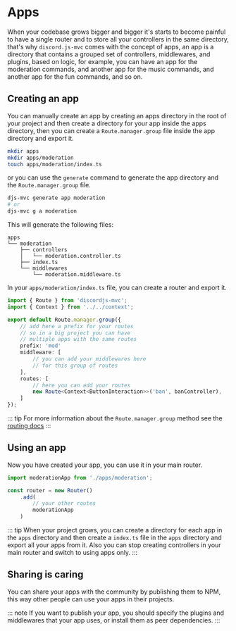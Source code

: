 # Apps
When your codebase grows bigger and bigger it's starts to become painful to have a single router and to store all your controllers in the same directory, that's why `discord.js-mvc` comes with the concept of apps, an app is a directory that contains a grouped set of controllers, middlewares, and plugins, based on logic, for example, you can have an app for the moderation commands, and another app for the music commands, and another app for the fun commands, and so on.

## Creating an app
You can manually create an app by creating an apps directory in the root of your project and then create a directory for your app inside the apps directory, then you can create a `Route.manager.group` file inside the app directory and export it.
```bash
mkdir apps
mkdir apps/moderation
touch apps/moderation/index.ts
```

or you can use the `generate` command to generate the app directory and the `Route.manager.group` file.
```bash
djs-mvc generate app moderation
# or
djs-mvc g a moderation
```

This will generate the following files:
```
apps
└── moderation
    ├── controllers
    │   └── moderation.controller.ts
    ├── index.ts
    └── middlewares
        └── moderation.middleware.ts

```

In your `apps/moderation/index.ts` file, you can create a router and export it.
```ts
import { Route } from 'discordjs-mvc';
import { Context } from '../../context';

export default Route.manager.group({
    // add here a prefix for your routes
    // so in a big project you can have
    // multiple apps with the same routes
    prefix: 'mod'
    middleware: [
        // you can add your middlewares here
        // for this group of routes
    ],
    routes: [
        // here you can add your routes
        new Route<Context<ButtonInteraction>>('ban', banController),
    ]
});
```

::: tip
For more information about the `Route.manager.group` method see the [routing docs](/guide/core-concepts/routing.html#adding-a-route-group)
:::

## Using an app
Now you have created your app, you can use it in your main router.
```ts
import moderationApp from './apps/moderation';

const router = new Router()
    .add(
        // your other routes
        moderationApp
    )
```

::: tip
When your project grows, you can create a directory for each app in the `apps` directory and then create a `index.ts` file in the `apps` directory and export all your apps from it. Also you can stop creating controllers in your main router and switch to using apps only.
:::

## Sharing is caring
You can share your apps with the community by publishing them to NPM, this way other people can use your apps in their projects.

::: note
If you want to publish your app, you should specify the plugins and middlewares that your app uses, or install them as peer dependencies.
:::